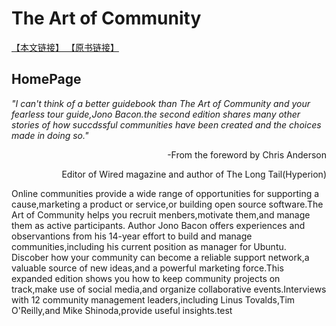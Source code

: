 # The Art of Community
[【本文链接】](https://github.com/jlhxxxx/Learn-English/blob/master/Art_of_Community_Second_edition.md)[ 【原书链接】](http://www.artofcommunityonline.org/)
## HomePage
_"I can't think of a better guidebook than The Art of Community and your fearless tour guide,Jono Bacon.the second edition shares many other stories of how succdssful communities have been created and the choices made in doing so."_
<p align="right">-From the foreword by Chris Anderson</p>
<p align="right">Editor of Wired magazine and author of The Long Tail(Hyperion)</p>

Online communities provide a wide range of opportunities for supporting a cause,marketing a product or service,or building open source software.The Art of Community helps you recruit menbers,motivate them,and manage them as active participants. Author Jono Bacon offers experiences and observantions from his 14-year effort to build and manage communities,including his current position as manager for Ubuntu.  
Discober how your community can become a reliable support network,a valuable source of new ideas,and a powerful marketing force.This expanded edition shows you how to keep community projects on track,make use of social media,and organize collaborative events.Interviews with 12 community management leaders,including Linus Tovalds,Tim O'Reilly,and Mike Shinoda,provide useful insights.test
